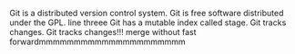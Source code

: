 Git is a distributed version control system.
Git is free software distributed under the GPL.
line threee
Git has a mutable index called stage.
Git tracks changes.
Git tracks changes!!!
merge without fast forwardmmmmmmmmmmmmmmmmmmmmm
